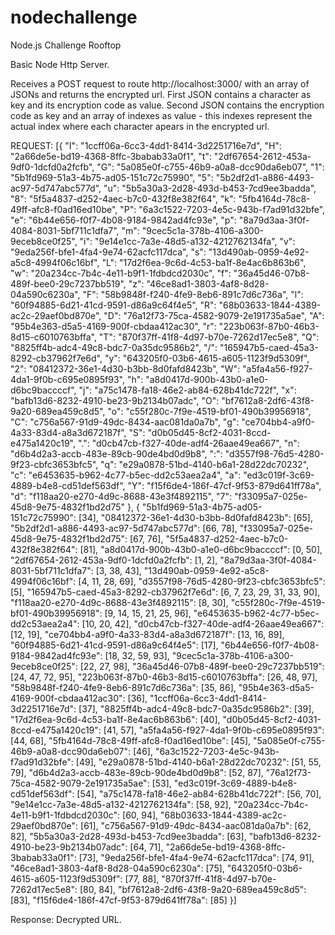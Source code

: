 # nodechallenge
Node.js Challenge Rooftop

Basic Node Http Server.

Receives a POST request to route http://localhost:3000/ with an array of JSONs and returns the encrypted url.
First JSON contains a character as key and its encryption code as value. Second JSON contains the encryption code as key and an array of indexes as value - this indexes represent the actual index where each character apears in the encrypted url.

REQUEST:
[{
"I": "1ccff06a-6cc3-4dd1-8414-3d2251716e7d",
"H": "2a66de5e-bd19-4368-8ffc-3babab33a0f1",
"t": "2df67654-2612-453a-9df0-1dcfd0a2fcfb",
"G": "5a085e0f-c755-46b9-a0a8-dcc90da6eb07",
"1": "5b1fd969-51a3-4b75-ad05-151c72c75990",
"5": "5b2df2d1-a886-4493-ac97-5d747abc577d",
"u": "5b5a30a3-2d28-493d-b453-7cd9ee3badda",
"8": "5f5a4837-d252-4aec-b7c0-432f8e382f64",
"k": "5fb4164d-78c8-49ff-afc8-f0ad16ed10be",
"P": "6a3c1522-7203-4e5c-943b-f7ad91d32bfe",
"e": "6b44e656-f0f7-4b08-9184-9842ad4fc93e",
"p": "8a79d3aa-3f0f-4084-8031-5bf711c1dfa7",
"m": "9cec5c1a-378b-4106-a300-9eceb8ce0f25",
"i": "9e14e1cc-7a3e-48d5-a132-4212762134fa",
"v": "9eda256f-bfe1-4fa4-9e74-62acfc117dca",
"s": "13d490ab-0959-4e92-a5c8-4994f06c16bf",
"L": "17d2f6ea-9c6d-4c53-ba1f-8e4ac6b863b6",
"w": "20a234cc-7b4c-4e11-b9f1-1fdbdcd2030c",
"f": "36a45d46-07b8-489f-bee0-29c7237bb519",
"z": "46ce8ad1-3803-4af8-8d28-04a590c6230a",
"F": "58b9848f-f240-4fe9-8eb6-891c7d6c736a",
"l": "60f94885-6d21-41cd-9591-d86a9c64f4e5",
"R": "68b03633-1844-4389-ac2c-29aef0bd870e",
"D": "76a12f73-75ca-4582-9079-2e191735a5ae",
"A": "95b4e363-d5a5-4169-900f-cbdaa412ac30",
"r": "223b063f-87b0-46b3-8d15-c6010763bffa",
"T": "870f37ff-41f8-4d97-b70e-7262d17ec5e8",
"Q": "8825ff4b-adc4-49c8-bdc7-0a35dc9586b2",
"/": "165947b5-caed-45a3-8292-cb37962f7e6d",
"y": "643205f0-03b6-4615-a605-1123f9d5309f",
"2": "08412372-36e1-4d30-b3bb-8d0fafd8423b",
"W": "a5fa4a56-f927-4da1-9f0b-c695e0895f93",
"h": "a8d0417d-900b-43b0-a1e0-d6bc9baccccf",
"j": "a75c1478-fa18-46e2-ab84-628b41dc722f",
"x": "bafb13d6-8232-4910-be23-9b2134b07adc",
"O": "bf7612a8-2df6-43f8-9a20-689ea459c8d5",
"o": "c55f280c-7f9e-4519-bf01-490b39956918",
"C": "c756a567-91d9-49dc-8434-aac081da0a7b",
"g": "ce704bb4-a9f0-4a33-83d4-a8a3d672187f",
"S": "d0b05d45-8cf2-4031-8ccd-e475a1420c19",
".": "d0cb47cb-f327-40de-adf4-26aae49ea667",
"n": "d6b4d2a3-accb-483e-89cb-90de4bd0d9b8",
":": "d3557f98-76d5-4280-9f23-cbfc3653bfc5",
"q": "e29a0878-51bd-4140-b6a1-28d22dc70232",
"c": "e6453635-b962-4c77-b5ec-dd2c53aea2a4",
"a": "ed3c019f-3c69-4889-b4e8-cd51def563df",
"Y": "f15f6de4-186f-47cf-9f53-879d641ff78a",
"d": "f118aa20-e270-4d9c-8688-43e3f4892115",
"7": "f33095a7-025e-45d8-9e75-4832f1bd2d75"
},
{
"5b1fd969-51a3-4b75-ad05-151c72c75990": [34],
"08412372-36e1-4d30-b3bb-8d0fafd8423b": [65],
"5b2df2d1-a886-4493-ac97-5d747abc577d": [66, 78],
"f33095a7-025e-45d8-9e75-4832f1bd2d75": [67, 76],
"5f5a4837-d252-4aec-b7c0-432f8e382f64": [81],
"a8d0417d-900b-43b0-a1e0-d6bc9baccccf": [0, 50],
"2df67654-2612-453a-9df0-1dcfd0a2fcfb": [1, 2],
"8a79d3aa-3f0f-4084-8031-5bf711c1dfa7": [3, 38, 43],
"13d490ab-0959-4e92-a5c8-4994f06c16bf": [4, 11, 28, 69],
"d3557f98-76d5-4280-9f23-cbfc3653bfc5": [5],
"165947b5-caed-45a3-8292-cb37962f7e6d": [6, 7, 23, 29, 31, 33, 90],
"f118aa20-e270-4d9c-8688-43e3f4892115": [8, 30],
"c55f280c-7f9e-4519-bf01-490b39956918": [9, 14, 15, 21, 25, 96],
"e6453635-b962-4c77-b5ec-dd2c53aea2a4": [10, 20, 42],
"d0cb47cb-f327-40de-adf4-26aae49ea667": [12, 19],
"ce704bb4-a9f0-4a33-83d4-a8a3d672187f": [13, 16, 89],
"60f94885-6d21-41cd-9591-d86a9c64f4e5": [17],
"6b44e656-f0f7-4b08-9184-9842ad4fc93e": [18, 32, 59, 93],
"9cec5c1a-378b-4106-a300-9eceb8ce0f25": [22, 27, 98],
"36a45d46-07b8-489f-bee0-29c7237bb519": [24, 47, 72, 95],
"223b063f-87b0-46b3-8d15-c6010763bffa": [26, 48, 97],
"58b9848f-f240-4fe9-8eb6-891c7d6c736a": [35, 86],
"95b4e363-d5a5-4169-900f-cbdaa412ac30": [36],
"1ccff06a-6cc3-4dd1-8414-3d2251716e7d": [37],
"8825ff4b-adc4-49c8-bdc7-0a35dc9586b2": [39],
"17d2f6ea-9c6d-4c53-ba1f-8e4ac6b863b6": [40],
"d0b05d45-8cf2-4031-8ccd-e475a1420c19": [41, 57],
"a5fa4a56-f927-4da1-9f0b-c695e0895f93": [44, 68],
"5fb4164d-78c8-49ff-afc8-f0ad16ed10be": [45],
"5a085e0f-c755-46b9-a0a8-dcc90da6eb07": [46],
"6a3c1522-7203-4e5c-943b-f7ad91d32bfe": [49],
"e29a0878-51bd-4140-b6a1-28d22dc70232": [51, 55, 79],
"d6b4d2a3-accb-483e-89cb-90de4bd0d9b8": [52, 87],
"76a12f73-75ca-4582-9079-2e191735a5ae": [53],
"ed3c019f-3c69-4889-b4e8-cd51def563df": [54],
"a75c1478-fa18-46e2-ab84-628b41dc722f": [56, 70],
"9e14e1cc-7a3e-48d5-a132-4212762134fa": [58, 92],
"20a234cc-7b4c-4e11-b9f1-1fdbdcd2030c": [60, 94],
"68b03633-1844-4389-ac2c-29aef0bd870e": [61],
"c756a567-91d9-49dc-8434-aac081da0a7b": [62, 82],
"5b5a30a3-2d28-493d-b453-7cd9ee3badda": [63],
"bafb13d6-8232-4910-be23-9b2134b07adc": [64, 71],
"2a66de5e-bd19-4368-8ffc-3babab33a0f1": [73],
"9eda256f-bfe1-4fa4-9e74-62acfc117dca": [74, 91],
"46ce8ad1-3803-4af8-8d28-04a590c6230a": [75],
"643205f0-03b6-4615-a605-1123f9d5309f": [77, 88],
"870f37ff-41f8-4d97-b70e-7262d17ec5e8": [80, 84],
"bf7612a8-2df6-43f8-9a20-689ea459c8d5": [83],
"f15f6de4-186f-47cf-9f53-879d641ff78a": [85]
}]

Response: Decrypted URL.
